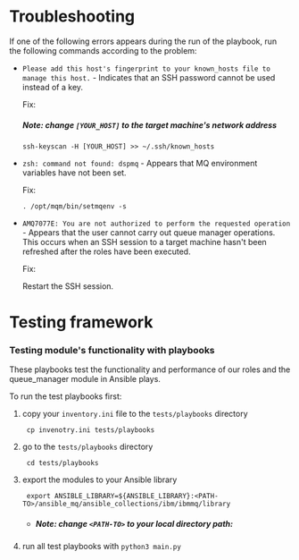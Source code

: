 # Troubleshooting

If one of the following errors appears during the run of the playbook, run the following commands according to the problem:

- `Please add this host's fingerprint to your known_hosts file to manage this host.` - Indicates that an SSH password cannot be used instead of a key. 
  
  Fix:
  ##### *Note*: change `[YOUR_HOST]` to the target machine's network address
  ```shell
  ssh-keyscan -H [YOUR_HOST] >> ~/.ssh/known_hosts
  ```
- `zsh: command not found: dspmq` - Appears that MQ environment variables have not been set.

  Fix:
  ```shell
  . /opt/mqm/bin/setmqenv -s
  ```
- `AMQ7077E: You are not authorized to perform the requested operation` - Appears that the user cannot carry out queue manager operations. This occurs when an SSH session to a target machine hasn't been refreshed after the roles have been executed.
  
  Fix:

  Restart the SSH session.


# Testing framework

### Testing module's functionality with playbooks

These playbooks test the functionality and performance of our roles and the queue_manager module in Ansible plays.

To run the test playbooks first:

1. copy your `inventory.ini` file to the `tests/playbooks` directory 
    ```shell
     cp invenotry.ini tests/playbooks
    ```
2. go to the `tests/playbooks` directory 
    ```shell
     cd tests/playbooks
    ```
3. export the modules to your Ansible library
    ```shell
     export ANSIBLE_LIBRARY=${ANSIBLE_LIBRARY}:<PATH-TO>/ansible_mq/ansible_collections/ibm/ibmmq/library
    ```
   - ##### *Note*: change `<PATH-TO>` to your local directory path:
4. run all test playbooks with `python3 main.py`
